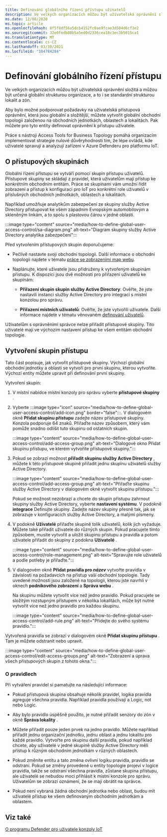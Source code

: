 ```yaml
---
title: Definování globálního řízení přístupu uživatelů
description: Ve velkých organizacích můžou být uživatelská oprávnění složitá a můžou být určená globální strukturou organizace, a to i se standardní strukturou lokalit a zón.
ms.date: 12/08/2020
ms.topic: article
ms.openlocfilehash: 8f5f8df56a5dcb4152fc0ae9fcae3d504d6cf3e2
ms.sourcegitcommit: 32e0fedb80b5a5ed0d2336cea18c3ec3b5015ca1
ms.translationtype: MT
ms.contentlocale: cs-CZ
ms.lasthandoff: 03/30/2021
ms.locfileid: "104784284"
---
```

# <a name="define-global-access-control"></a>Definování globálního řízení přístupu

Ve velkých organizacích můžou být uživatelská oprávnění složitá a můžou být určená globální strukturou organizace, a to i se standardní strukturou lokalit a zón.

Aby bylo možné podporovat požadavky na uživatelská přístupová oprávnění, která jsou globální a složitější, můžete vytvořit globální obchodní topologii založenou na obchodních jednotkách, oblastech a lokalitách. Pak můžete pro tyto entity definovat oprávnění k přístupu uživatele.

Práce s nástroji Access Tools for Business Topology pomáhá organizacím implementovat strategie nulové důvěryhodnosti tím, že lépe ovládá, kde uživatelé spravují a analyzují zařízení v Azure Defenderu pro platformu IoT.

## <a name="about-access-groups"></a>O přístupových skupinách

Globální řízení přístupu se vytváří pomocí skupin přístupu uživatelů. Přístupové skupiny se skládají z pravidel, která uživatelům mají přístup ke konkrétním obchodním entitám. Práce se skupinami vám umožní řídit zobrazení a přístup k konfiguraci pro IoT pro konkrétní role uživatelů v příslušných obchodních jednotkách, oblastech a lokalitách.

Například umožňuje analytikům zabezpečení ze skupiny služby Active Directory přistupovat ke všem západním Evropským automobilovým a skleněným linkám, a to spolu s plastovou čárou v jedné oblasti.

:::image type="content" source="media/how-to-define-global-user-access-control/sa-diagram.png" alt-text="Diagram skupiny služby Active Directory analytika zabezpečení":::

Před vytvořením přístupových skupin doporučujeme:

- Pečlivě nastavte svoji obchodní topologii. Další informace o obchodní topologii najdete v tématu [práce se zobrazeními map webu](how-to-gain-insight-into-global-regional-and-local-threats.md#work-with-site-map-views).

- Naplánujte, které uživatele jsou přidruženy k vytvořeným skupinám přístupu. K dispozici jsou dvě možnosti pro přiřazení uživatelů ke skupinám:

  - **Přiřazení skupin skupin služby Active Directory**: Ověřte, že jste nastavili instanci služby Active Directory pro integraci s místní konzolou pro správu.
  
  - **Přiřazení místních uživatelů**: Ověřte, že jste vytvořili uživatele. Další informace najdete v tématu věnovaném [definování uživatelů](how-to-create-and-manage-users.md#define-users).

Uživatelům s oprávněními správce nelze přiřadit přístupové skupiny. Tito uživatelé mají ve výchozím nastavení přístup ke všem entitám obchodní topologie.

## <a name="create-access-groups"></a>Vytvoření skupin přístupu

Tato část popisuje, jak vytvořit přístupové skupiny. Výchozí globální obchodní jednotky a oblasti se vytvoří pro první skupinu, kterou vytvoříte. Výchozí entity můžete upravit při definování první skupiny.

Vytvoření skupin:

1. V místní nabídce místní konzoly pro správu vyberte **přístupové skupiny** .

2. Vyberte :::image type="icon" source="media/how-to-define-global-user-access-control/add-icon.png" border="false":::. V dialogovém okně **Přidat skupinu přístupu** zadejte název přístupové skupiny. Konzola podporuje 64 znaků. Přiřaďte název způsobem, který vám pomůže snadno odlišit tuto skupinu od ostatních skupin.

   :::image type="content" source="media/how-to-define-global-user-access-control/add-access-group.png" alt-text="Dialogové okno Přidat skupinu přístupu, ve kterém vytvoříte přístupové skupiny.":::

3. Pokud se zobrazí možnost **přiřadit skupinu služby Active Directory** , můžete k této přístupové skupině přiřadit jednu skupinu uživatelů služby Active Directory.

   :::image type="content" source="media/how-to-define-global-user-access-control/add-access-group.png" alt-text="Přiřaďte skupinu služby Active Directory v dialogovém okně vytvořit skupinu přístupu.":::

   Pokud se možnost nezobrazí a chcete do skupin přístupu zahrnout skupiny služby Active Directory, vyberte **nastavení systému**. V podokně **integrace** Definujte skupiny. Zadejte název skupiny přesně tak, jak se zobrazuje v konfiguracích služby Active Directory, a malými písmeny.

5. V podokně **Uživatelé** přiřaďte skupině tolik uživatelů, kolik jich vyžaduje. Můžete také přiřadit uživatele do různých skupin. Pokud pracujete tímto způsobem, musíte vytvořit a uložit skupinu přístupu a pravidla a potom uživatele přiřadit do skupiny z podokna **Uživatelé** .

   :::image type="content" source="media/how-to-define-global-user-access-control/role-management.png" alt-text="Spravujte role uživatelů a podle potřeby je přiřaďte.":::

6. V dialogovém okně **Přidat pravidla pro *název*** vytvořte pravidla v závislosti na požadavcích na přístup vaší obchodní topologie. Tady uvedené možnosti jsou založené na topologii, kterou jste navrhli v oknech **podnikového zobrazení** a **Správa webu** . 

   Na skupinu můžete vytvořit více než jedno pravidlo. Pokud pracujete se složitým rozstupným přístupem v několika lokalitách, může být nutné vytvořit více než jedno pravidlo pro každou skupinu. 

   :::image type="content" source="media/how-to-define-global-user-access-control/add-rule.png" alt-text="Přidejte do svého systému pravidlo.":::

Vytvořená pravidla se zobrazí v dialogovém okně **Přidat skupinu přístupu** . Tam je můžete odstranit nebo upravit.

:::image type="content" source="media/how-to-define-global-user-access-control/edit-access-groups.png" alt-text="Zobrazení a úprava všech přístupových skupin z tohoto okna.":::

### <a name="about-rules"></a>O pravidlech

Při vytváření pravidel si pamatujte na následující informace:

- Pokud přístupová skupina obsahuje několik pravidel, logika pravidla agreguje všechna pravidla. Například pravidla používají a Logic, not nebo Logic.

- Aby bylo pravidlo úspěšně použito, je nutné přiřadit senzory do zón v okně **Správa lokality** .

- Můžete přiřadit pouze jeden prvek na jedno pravidlo. Můžete například přiřadit jednu organizační jednotku, jednu oblast a jednu lokalitu pro každé pravidlo. Vytvořte pro skupinu další pravidla, pokud například chcete, aby uživatelé v jedné skupině služby Active Directory měli přístup k různým obchodním jednotkám v různých oblastech.

- Pokud změníte entitu a tato změna ovlivní logiku pravidla, pravidlo se odstraní. Pokud se změny provedené u entity topologie projeví v logice pravidla, takže se odstraní všechna pravidla, zůstane skupina přístupu, ale uživatelé se nebudou moci přihlásit k místní konzole pro správu. Uživatelům se zobrazí oznámení, že se mají obrátit na správce.

- Pokud není vybraná žádná obchodní jednotka nebo oblast, budou mít uživatelé přístup ke všem definovaným obchodním jednotkám a oblastem.

## <a name="see-also"></a>Viz také

[O programu Defender pro uživatele konzoly IoT](how-to-create-and-manage-users.md)
